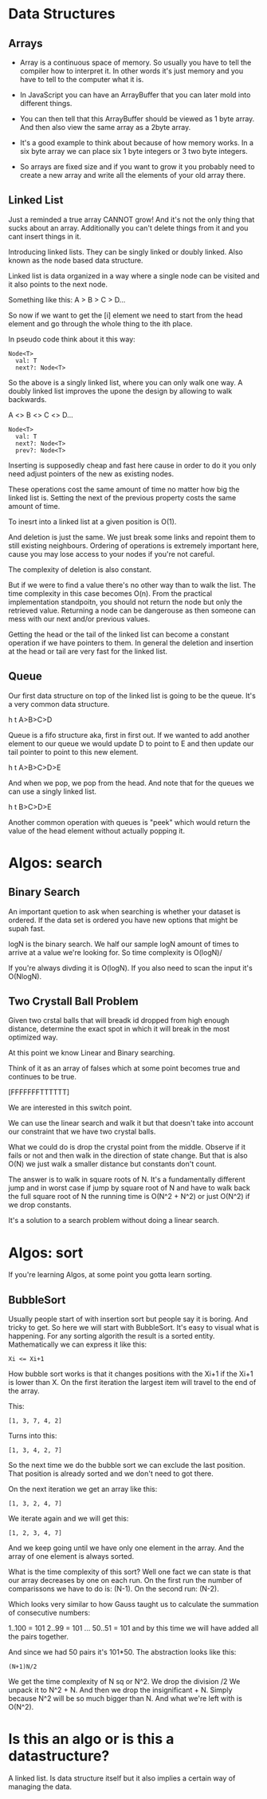 # Data Structures

## Arrays

* Array is a continuous space of memory.
So usually you have to tell the compiler how to interpret it.
In other words it's just memory and you have to tell to the computer what it is.

* In JavaScript you can have an ArrayBuffer that you can later mold into different things.

* You can then tell that this ArrayBuffer should be viewed as 1 byte array. And then also view the same array as a 2byte array.

* It's a good example to think about because of how memory works. In a six byte array we can place six 1 byte integers or 3 two byte integers.

* So arrays are fixed size and if you want to grow it you probably need to create a new array and write all the elements of your old array there.

## Linked List

Just a reminded a true array CANNOT grow!
And it's not the only thing that sucks about an array.
Additionally you can't delete things from it and you cant insert things in it.

Introducing linked lists. They can be singly linked or doubly linked.
Also known as the node based data structure.

Linked list is data organized in a way where a single node can be visited and it also points to the next node.

Something like this:
A > B > C > D...

So now if we want to get the [i] element we need to start from the head element and go through the whole thing to the ith place.

In pseudo code think about it this way:
```
Node<T>
  val: T
  next?: Node<T>
```
So the above is a singly linked list, where you can only walk one way.
A doubly linked list improves the upone the design by allowing to walk backwards.

A <> B <> C <> D...

```
Node<T>
  val: T
  next?: Node<T>
  prev?: Node<T>
```

Inserting is supposedly cheap and fast here cause in order to do it you only need adjust pointers of the new as existing nodes.

These operations cost the same amount of time no matter how big the linked list is.
Setting the next of the previous property costs the same amount of time.

To inesrt into a linked list at a given position is O(1).

And deletion is just the same. We just break some links and repoint them to still existing neighbours.
Ordering of operations is extremely important here, cause you may lose access to your nodes if you're not careful.

The complexity of deletion is also constant.

But if we were to find a value there's no other way than to walk the list.
The time complexity in this case becomes O(n).
From the practical implementation standpoitn, you should not return the node but only the retrieved value.
Returning a node can be dangerouse as then someone can mess with our next and/or previous values.

Getting the head or the tail of the linked list can become a constant operation if we have pointers to them.
In general the deletion and insertion at the head or tail are very fast for the linked list.

## Queue

Our first data structure on top of the linked list is going to be the queue.
It's a very common data structure.

h     t
A>B>C>D

Queue is a fifo structure aka, first in first out.
If we wanted to add another element to our queue we would update D to point to E and then update our tail pointer to point to this new element.

h       t 
A>B>C>D>E

And when we pop, we pop from the head. And note that for the queues we can use a singly linked list.

h     t 
B>C>D>E

Another common operation with queues is "peek" which would return the value of the head element without actually popping it.

# Algos: search
## Binary Search

An important quetion to ask when searching is whether your dataset is ordered.
If the data set is ordered you have new options that might be supah fast.

logN is the binary search. We half our sample logN amount of times to arrive at a value we're looking for. So time complexity is O(logN)/

If you're always divding it is O(logN).
If you also need to scan the input it's O(NlogN).

## Two Crystall Ball Problem

Given two crstal balls that will breadk id dropped from high enough distance,
determine the exact spot in which it will break in the most optimized way.

At this point we know Linear and Binary searching.

Think of it as an array of falses which at some point becomes true and continues to be true.

[FFFFFFFTTTTTT]

We are interested in this switch point.

We can use the linear search and walk it but that doesn't take into account our constraint that we have two crystal balls.

What we could do is drop the crystal point from the middle. Observe if it fails or not and then walk in the direction
of state change. But that is also O(N) we just walk a smaller distance but constants don't count.

The answer is to walk in square roots of N. It's a fundamentally different jump and in worst case if jump by 
square root of N and have to walk back the full square root of N the running time is O(N^2 + N^2) or just O(N^2) if 
we drop constants.

It's a solution to a search problem without doing a linear search.

# Algos: sort

If you're learning Algos, at some point you gotta learn sorting.

## BubbleSort

Usually people start of with insertion sort but people say it is boring. And tricky to get.
So here we will start with BubbleSort. It's easy to visual what is happening.
For any sorting algorith the result is a sorted entity. Mathematically we can express it like this:

```
Xi <= Xi+1
```

How bubble sort works is that it changes positions with the Xi+1 if the Xi+1 is lower than X.
On the first iteration the largest item will travel to the end of the array.

This:
```
[1, 3, 7, 4, 2]
```

Turns into this:
```
[1, 3, 4, 2, 7]
```

So the next time we do the bubble sort we can exclude the last position.
That position is already sorted and we don't need to got there.

On the next iteration we get an array like this:

```
[1, 3, 2, 4, 7]
```

We iterate again and we will get this:

```
[1, 2, 3, 4, 7]
```

And we keep going until we have only one element in the array.
And the array of one element is always sorted.

What is the time complexity of this sort?
Well one fact we can state is that our array decreases by one on each run.
On the first run the number of comparissons we have to do is: (N-1).
On the second run: (N-2).

Which looks very similar to how  Gauss taught us to calculate the summation of consecutive numbers:

1..100 = 101
2..99 = 101
...
50..51 = 101 and by this time we will have added all the pairs together.

And since we had 50 pairs it's 101*50. The abstraction looks like this:
```
(N+1)N/2
```

We get the time complexity of N sq or N^2.
We drop the division /2
We unpack it to N^2 + N.
And then we drop the insignificant + N. Simply because N^2 will be so much bigger than N.
And what we're left with is O(N^2).

# Is this an algo or is this a datastructure?

A linked list. Is data structure itself but it also implies a certain way of managing the data.















































